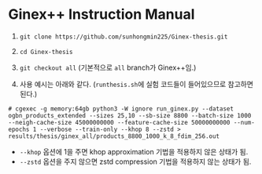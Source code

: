 # Ginex++ Instruction Manual

1. `git clone https://github.com/sunhongmin225/Ginex-thesis.git`

2. `cd Ginex-thesis`

3. `git checkout all` (기본적으로 `all` branch가 Ginex++임.)

4. 사용 예시는 아래와 같다. (`runthesis.sh`에 실험 코드들이 들어있으므로 참고하면 된다.)

```
# cgexec -g memory:64gb python3 -W ignore run_ginex.py --dataset ogbn_products_extended --sizes 25,10 --sb-size 8800 --batch-size 1000 --neigh-cache-size 45000000000 --feature-cache-size 50000000000 --num-epochs 1 --verbose --train-only --khop 8 --zstd > results/thesis/ginex_all/products_8800_1000_k_8_fdim_256.out
```

* `--khop` 옵션에 1을 주면 khop approximation 기법을 적용하지 않은 상태가 됨.
* `--zstd` 옵션을 주지 않으면 zstd compression 기법을 적용하지 않는 상태가 됨.
